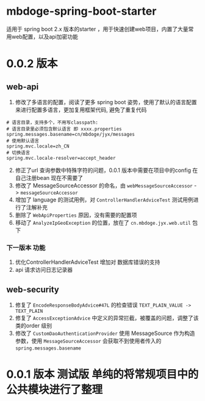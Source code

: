 # mbdoge-spring-boot-starter
适用于 spring boot 2.x 版本的starter ，用于快速创建web项目，内置了大量常用web配置，以及api加密功能



# 0.0.2 版本

## web-api
1. 修改了多语言的配置，阅读了更多 spring boot 姿势，使用了默认的语言配置来进行配置多语言，更加复用框架代码, 避免了重复代码

```properties
# 语言目录，支持多个，不用写classpath:
# 语言目录里必须包含默认语言 即 xxxx.properties
spring.messages.basename=cn/mbdoge/jyx/messages
# 使用默认语言
spring.mvc.locale=zh_CN
# 切换语言
spring.mvc.locale-resolver=accept_header
```

2. 修正了url 查询参数中特殊字符的问题，0.0.1 版本中需要在项目中的config 在自己注册bean 现在不需要了
3. 修改了 MessageSourceAccessor 的命名，由 `webMessageSourceAccessor` -> `messageSourceAccessor`
4. 增加了 language 的测试用例，对 `ControllerHandlerAdviceTest` 测试用例进行了注解补充
5. 删除了 `WebApiProperties` 原因，没有需要的配置项
6. 移动了 `AnalyzeIpGeoException` 的位置，放在了 `cn.mbdoge.jyx.web.util` 包下

### 下一版本 功能

1. 优化ControllerHandlerAdviceTest 增加对 数据库错误的支持
2. api 请求访问日志记录器

## web-security
1. 修复了 `EncodeResponseBodyAdvice#47L` 的检查错误 `TEXT_PLAIN_VALUE -> TEXT_PLAIN`
2. 修复了 `AccessExceptionAdvice` 中定义的异常拦截，被覆盖的问题，调整了该类的order 级别
3. 修改了 `CustomDaoAuthenticationProvider` 使用 MessageSource 作为构造参数，使用 `MessageSourceAccessor` 会获取不到使用者传入的`spring.messages.basename`

# 0.0.1 版本 测试版 单纯的将常规项目中的公共模块进行了整理